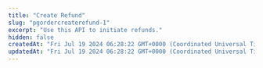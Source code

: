 ```yaml
---
title: "Create Refund"
slug: "pgordercreaterefund-1"
excerpt: "Use this API to initiate refunds."
hidden: false
createdAt: "Fri Jul 19 2024 06:28:22 GMT+0000 (Coordinated Universal Time)"
updatedAt: "Fri Jul 19 2024 06:28:22 GMT+0000 (Coordinated Universal Time)"
---
```

